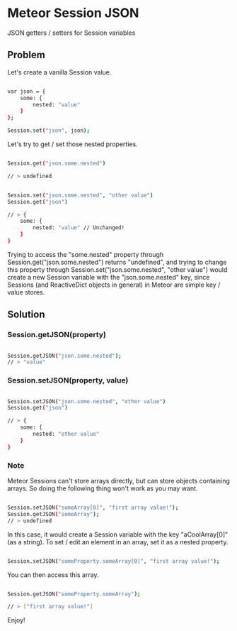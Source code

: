 Meteor Session JSON
===================

JSON getters / setters for Session variables

Problem
-------

Let's create a vanilla Session value.

``` sh

var json = { 
	some: {
		nested: "value"
	}
};

Session.set("json", json);

```

Let's try to get / set those nested properties.

``` sh

Session.get("json.some.nested")

// > undefined

```

``` sh

Session.set("json.some.nested", "other value")
Session.get("json")

// > { 
	some: {
		nested: "value" // Unchanged!
	}
}

```

Trying to access the "some.nested" property through Session.get("json.some.nested") returns "undefined", and trying to change this property through Session.set("json.some.nested", "other value") would create a new Session variable with the "json.some.nested" key, since Sessions (and ReactiveDict objects in general) in Meteor are simple key / value stores.

Solution
--------

### Session.getJSON(property)

``` sh

Session.getJSON("json.some.nested");
// > "value"

```

### Session.setJSON(property, value)

``` sh

Session.setJSON("json.some.nested", "other value")
Session.get("json")

// > { 
	some: {
		nested: "other value"
	}
}

```

### Note

Meteor Sessions can't store arrays directly, but can store objects containing arrays. So doing the following thing won't work as you may want.

``` sh

Session.setJSON("someArray[0]", "first array value!");
Session.getJSON("someArray");
// > undefined

```

In this case, it would create a Session variable with the key "aCoolArray[0]" (as a string). To set / edit an element in an array, set it as a nested property.

``` sh

Session.setJSON("someProperty.someArray[0]", "first array value!");

```

You can then access this array.

``` sh

Session.getJSON("someProperty.someArray");

// > ["first array value!"]

```

Enjoy!